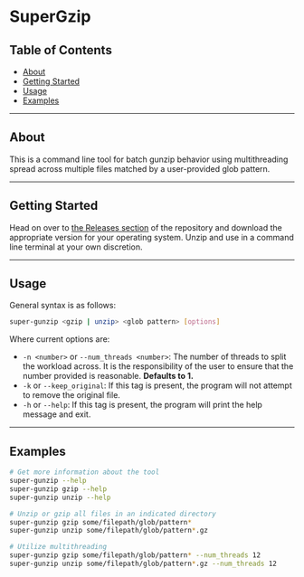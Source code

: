 # SuperGzip

## Table of Contents

- [About](#about)
- [Getting Started](#getting_started)
- [Usage](#usage)
- [Examples](#examples)

---

## About <a name = "about"></a>

This is a command line tool for batch gunzip behavior using multithreading spread across multiple files matched by a user-provided glob pattern.

---

## Getting Started <a name = "getting_started"></a>

Head on over to [the Releases section](https://github.com/MauricePasternak/SuperGZip/releases) of the repository and download the appropriate version for your operating system. Unzip and use in a command line terminal at your own discretion.

---

## Usage <a name = "usage"></a>

General syntax is as follows:

```bash
super-gunzip <gzip | unzip> <glob pattern> [options]
```

Where current options are:

- `-n <number>` or `--num_threads <number>`: The number of threads to split the workload across. It is the responsibility of the user to ensure that the number provided is reasonable. **Defaults to 1.**
- `-k` or `--keep_original`: If this tag is present, the program will not attempt to remove the original file.
- `-h` or `--help`: If this tag is present, the program will print the help message and exit.

---

## Examples <a name = "examples"></a>

```bash
# Get more information about the tool
super-gunzip --help
super-gunzip gzip --help
super-gunzip unzip --help

# Unzip or gzip all files in an indicated directory
super-gunzip gzip some/filepath/glob/pattern*
super-gunzip unzip some/filepath/glob/pattern*.gz

# Utilize multithreading
super-gunzip gzip some/filepath/glob/pattern* --num_threads 12
super-gunzip unzip some/filepath/glob/pattern*.gz --num_threads 12
```
